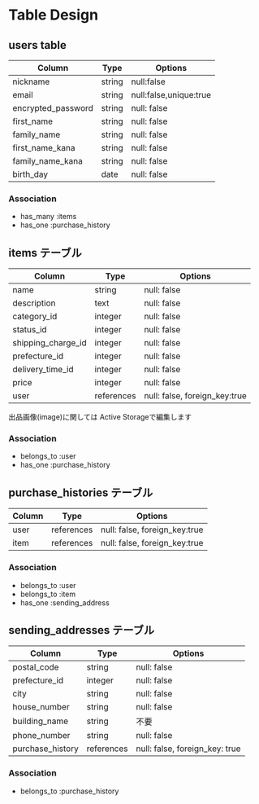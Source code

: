 # Table Design

## users table

| Column             | Type   | Options                |
| ------------------ | ------ | ---------------------- |
| nickname           | string | null:false             |
| email              | string | null:false,unique:true |
| encrypted_password | string | null: false            |
| first_name         | string | null: false            |
| family_name        | string | null: false            |
| first_name_kana    | string | null: false            |
| family_name_kana   | string | null: false            |
| birth_day          | date   | null: false            |

### Association

- has_many :items
- has_one :purchase_history


## items テーブル

| Column             | Type       | Options                       |
| ------------------ | ---------- | ----------------------------- |
| name               | string     | null: false                   |
| description        | text       | null: false                   |
| category_id        | integer    | null: false                   |
| status_id          | integer    | null: false                   |
| shipping_charge_id | integer    | null: false                   |
| prefecture_id      | integer    | null: false                   |
| delivery_time_id   | integer    | null: false                   |
| price              | integer    | null: false                   |
| user               | references | null: false, foreign_key:true |

出品画像(image)に関しては Active Storageで編集します

### Association

- belongs_to :user
- has_one :purchase_history


## purchase_histories テーブル

| Column  | Type       | Options                       |
| ------- | ---------- | ----------------------------- |
| user    | references | null: false, foreign_key:true |
| item    | references | null: false, foreign_key:true |

### Association

- belongs_to :user
- belongs_to :item
- has_one :sending_address


## sending_addresses テーブル

| Column               | Type       | Options                        |
| -------------------- | ---------- | ------------------------------ |
| postal_code          | string     | null: false                    |
| prefecture_id        | integer    | null: false                    |
| city                 | string     | null: false                    |
| house_number         | string     | null: false                    |
| building_name        | string     | 不要                            |
| phone_number         | string     | null: false                    |
| purchase_history     | references | null: false, foreign_key: true |

### Association

- belongs_to :purchase_history
